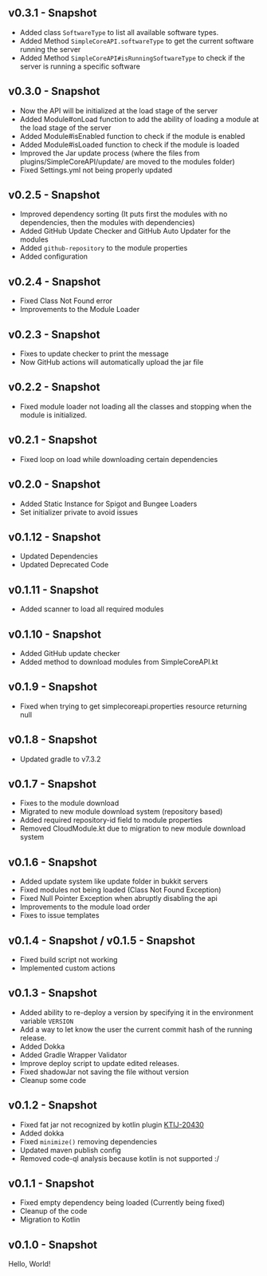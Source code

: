## v0.3.1 - Snapshot
* Added class `SoftwareType` to list all available software types.
* Added Method `SimpleCoreAPI.softwareType` to get the current software running the server
* Added Method `SimpleCoreAPI#isRunningSoftwareType` to check if the server is running a specific software

## v0.3.0 - Snapshot
* Now the API will be initialized at the load stage of the server
* Added Module#onLoad function to add the ability of loading a module at the load stage of the server
* Added Module#isEnabled function to check if the module is enabled
* Added Module#isLoaded function to check if the module is loaded
* Improved the Jar update process (where the files from plugins/SimpleCoreAPI/update/ are moved to the modules folder)
* Fixed Settings.yml not being properly updated

## v0.2.5 - Snapshot
* Improved dependency sorting (It puts first the modules with no dependencies, then the modules with dependencies)
* Added GitHub Update Checker and GitHub Auto Updater for the modules
* Added `github-repository` to the module properties
* Added configuration

## v0.2.4 - Snapshot
* Fixed Class Not Found error
* Improvements to the Module Loader

## v0.2.3 - Snapshot
* Fixes to update checker to print the message
* Now GitHub actions will automatically upload the jar file

## v0.2.2 - Snapshot
* Fixed module loader not loading all the classes and stopping when the module is initialized.

## v0.2.1 - Snapshot
* Fixed loop on load while downloading certain dependencies

## v0.2.0 - Snapshot
* Added Static Instance for Spigot and Bungee Loaders
* Set initializer private to avoid issues

## v0.1.12 - Snapshot 
* Updated Dependencies
* Updated Deprecated Code

## v0.1.11 - Snapshot
* Added scanner to load all required modules

## v0.1.10 - Snapshot
* Added GitHub update checker
* Added method to download modules from SimpleCoreAPI.kt 

## v0.1.9 - Snapshot
* Fixed when trying to get simplecoreapi.properties resource returning null

## v0.1.8 - Snapshot
* Updated gradle to v7.3.2

## v0.1.7 - Snapshot
* Fixes to the module download
* Migrated to new module download system (repository based)
* Added required repository-id field to module properties
* Removed CloudModule.kt due to migration to new module download system

## v0.1.6 - Snapshot
* Added update system like update folder in bukkit servers
* Fixed modules not being loaded (Class Not Found Exception)
* Fixed Null Pointer Exception when abruptly disabling the api
* Improvements to the module load order
* Fixes to issue templates

## v0.1.4 - Snapshot / v0.1.5 - Snapshot
* Fixed build script not working
* Implemented custom actions

## v0.1.3 - Snapshot
* Added ability to re-deploy a version by specifying it in the environment variable `VERSION`
* Add a way to let know the user the current commit hash of the running release.
* Added Dokka
* Added Gradle Wrapper Validator
* Improve deploy script to update edited releases.
* Fixed shadowJar not saving the file without version
* Cleanup some code

## v0.1.2 - Snapshot
* Fixed fat jar not recognized by kotlin plugin [KTIJ-20430](http://youtrack.jetbrains.com/issue/KTIJ-20430)
* Added dokka
* Fixed `minimize()` removing dependencies
* Updated maven publish config
* Removed code-ql analysis because kotlin is not supported :/

## v0.1.1 - Snapshot
* Fixed empty dependency being loaded (Currently being fixed)
* Cleanup of the code
* Migration to Kotlin

## v0.1.0 - Snapshot
Hello, World!
